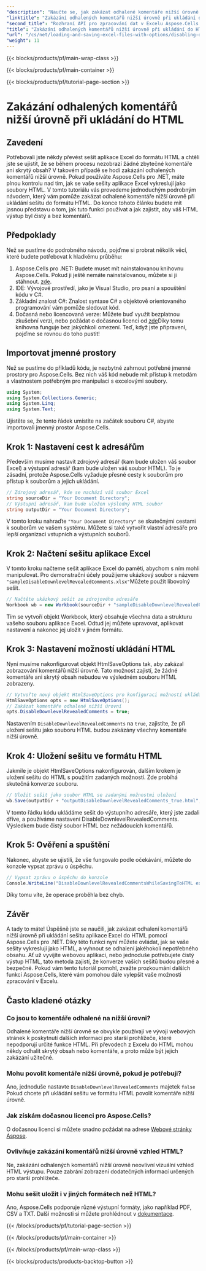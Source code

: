 ```yaml
---
"description": "Naučte se, jak zakázat odhalené komentáře nižší úrovně při ukládání sešitu aplikace Excel do HTML pomocí Aspose.Cells pro .NET v tomto podrobném návodu krok za krokem."
"linktitle": "Zakázání odhalených komentářů nižší úrovně při ukládání do HTML"
"second_title": "Rozhraní API pro zpracování dat v Excelu Aspose.Cells v .NET"
"title": "Zakázání odhalených komentářů nižší úrovně při ukládání do HTML"
"url": "/cs/net/loading-and-saving-excel-files-with-options/disabling-downlevel-revealed-comments/"
"weight": 11
---
```


{{< blocks/products/pf/main-wrap-class >}}

{{< blocks/products/pf/main-container >}}

{{< blocks/products/pf/tutorial-page-section >}}

# Zakázání odhalených komentářů nižší úrovně při ukládání do HTML

## Zavedení
Potřebovali jste někdy převést sešit aplikace Excel do formátu HTML a chtěli jste se ujistit, že se během procesu nezobrazí žádné zbytečné komentáře ani skrytý obsah? V takovém případě se hodí zakázání odhalených komentářů nižší úrovně. Pokud používáte Aspose.Cells pro .NET, máte plnou kontrolu nad tím, jak se vaše sešity aplikace Excel vykreslují jako soubory HTML. V tomto tutoriálu vás provedeme jednoduchým podrobným návodem, který vám pomůže zakázat odhalené komentáře nižší úrovně při ukládání sešitu do formátu HTML. 
Do konce tohoto článku budete mít jasnou představu o tom, jak tuto funkci používat a jak zajistit, aby váš HTML výstup byl čistý a bez komentářů.
## Předpoklady
Než se pustíme do podrobného návodu, pojďme si probrat několik věcí, které budete potřebovat k hladkému průběhu:
1. Aspose.Cells pro .NET: Budete muset mít nainstalovanou knihovnu Aspose.Cells. Pokud ji ještě nemáte nainstalovanou, můžete si ji stáhnout. [zde](https://releases.aspose.com/cells/net/).
2. IDE: Vývojové prostředí, jako je Visual Studio, pro psaní a spouštění kódu v C#.
3. Základní znalost C#: Znalost syntaxe C# a objektově orientovaného programování vám pomůže sledovat kód.
4. Dočasná nebo licencovaná verze: Můžete buď využít bezplatnou zkušební verzi, nebo požádat o dočasnou licenci od [zde](https://purchase.aspose.com/temporary-license/)Díky tomu knihovna funguje bez jakýchkoli omezení.
Teď, když jste připraveni, pojďme se rovnou do toho pustit!
## Importovat jmenné prostory
Než se pustíme do příkladů kódu, je nezbytné zahrnout potřebné jmenné prostory pro Aspose.Cells. Bez nich váš kód nebude mít přístup k metodám a vlastnostem potřebným pro manipulaci s excelovými soubory.
```csharp
using System;
using System.Collections.Generic;
using System.Linq;
using System.Text;
```
Ujistěte se, že tento řádek umístíte na začátek souboru C#, abyste importovali jmenný prostor Aspose.Cells.
## Krok 1: Nastavení cest k adresářům
Především musíme nastavit zdrojový adresář (kam bude uložen váš soubor Excel) a výstupní adresář (kam bude uložen váš soubor HTML). To je zásadní, protože Aspose.Cells vyžaduje přesné cesty k souborům pro přístup k souborům a jejich ukládání.
```csharp
// Zdrojový adresář, kde se nachází váš soubor Excel
string sourceDir = "Your Document Directory";
// Výstupní adresář, kam bude uložen výsledný HTML soubor
string outputDir = "Your Document Directory";
```
V tomto kroku nahraďte `"Your Document Directory"` se skutečnými cestami k souborům ve vašem systému. Můžete si také vytvořit vlastní adresáře pro lepší organizaci vstupních a výstupních souborů.
## Krok 2: Načtení sešitu aplikace Excel
V tomto kroku načteme sešit aplikace Excel do paměti, abychom s ním mohli manipulovat. Pro demonstrační účely použijeme ukázkový soubor s názvem `"sampleDisableDownlevelRevealedComments.xlsx"`Můžete použít libovolný sešit.
```csharp
// Načtěte ukázkový sešit ze zdrojového adresáře
Workbook wb = new Workbook(sourceDir + "sampleDisableDownlevelRevealedComments.xlsx");
```
Tím se vytvoří objekt Workbook, který obsahuje všechna data a strukturu vašeho souboru aplikace Excel. Odtud jej můžete upravovat, aplikovat nastavení a nakonec jej uložit v jiném formátu.
## Krok 3: Nastavení možností ukládání HTML
Nyní musíme nakonfigurovat objekt HtmlSaveOptions tak, aby zakázal zobrazování komentářů nižší úrovně. Tato možnost zajistí, že žádné komentáře ani skrytý obsah nebudou ve výsledném souboru HTML zobrazeny.
```csharp
// Vytvořte nový objekt HtmlSaveOptions pro konfiguraci možností ukládání.
HtmlSaveOptions opts = new HtmlSaveOptions();
// Zakázat komentáře odhalené nižší úrovní
opts.DisableDownlevelRevealedComments = true;
```
Nastavením `DisableDownlevelRevealedComments` na `true`, zajistíte, že při uložení sešitu jako souboru HTML budou zakázány všechny komentáře nižší úrovně.
## Krok 4: Uložení sešitu ve formátu HTML
Jakmile je objekt HtmlSaveOptions nakonfigurován, dalším krokem je uložení sešitu do HTML s použitím zadaných možností. Zde probíhá skutečná konverze souboru.
```csharp
// Uložit sešit jako soubor HTML se zadanými možnostmi uložení
wb.Save(outputDir + "outputDisableDownlevelRevealedComments_true.html", opts);
```
V tomto řádku kódu ukládáme sešit do výstupního adresáře, který jste zadali dříve, a používáme nastavení DisableDownlevelRevealedComments. Výsledkem bude čistý soubor HTML bez nežádoucích komentářů.
## Krok 5: Ověření a spuštění
Nakonec, abyste se ujistili, že vše fungovalo podle očekávání, můžete do konzole vypsat zprávu o úspěchu.
```csharp
// Vypsat zprávu o úspěchu do konzole
Console.WriteLine("DisableDownlevelRevealedCommentsWhileSavingToHTML executed successfully.");
```
Díky tomu víte, že operace proběhla bez chyb.
## Závěr
A tady to máte! Úspěšně jste se naučili, jak zakázat odhalení komentářů nižší úrovně při ukládání sešitu aplikace Excel do HTML pomocí Aspose.Cells pro .NET. Díky této funkci nyní můžete ovládat, jak se vaše sešity vykreslují jako HTML, a vyhnout se odhalení jakéhokoli nepotřebného obsahu. Ať už vyvíjíte webovou aplikaci, nebo jednoduše potřebujete čistý výstup HTML, tato metoda zajistí, že konverze vašich sešitů budou přesné a bezpečné.
Pokud vám tento tutoriál pomohl, zvažte prozkoumání dalších funkcí Aspose.Cells, které vám pomohou dále vylepšit vaše možnosti zpracování v Excelu.
## Často kladené otázky
### Co jsou to komentáře odhalené na nižší úrovni?
Odhalené komentáře nižší úrovně se obvykle používají ve vývoji webových stránek k poskytnutí dalších informací pro starší prohlížeče, které nepodporují určité funkce HTML. Při převodech z Excelu do HTML mohou někdy odhalit skrytý obsah nebo komentáře, a proto může být jejich zakázání užitečné.
### Mohu povolit komentáře nižší úrovně, pokud je potřebuji?
Ano, jednoduše nastavte `DisableDownlevelRevealedComments` majetek `false` Pokud chcete při ukládání sešitu ve formátu HTML povolit komentáře nižší úrovně.
### Jak získám dočasnou licenci pro Aspose.Cells?
O dočasnou licenci si můžete snadno požádat na adrese [Webové stránky Aspose](https://purchase.aspose.com/temporary-license/).
### Ovlivňuje zakázání komentářů nižší úrovně vzhled HTML?
Ne, zakázání odhalených komentářů nižší úrovně neovlivní vizuální vzhled HTML výstupu. Pouze zabrání zobrazení dodatečných informací určených pro starší prohlížeče.
### Mohu sešit uložit i v jiných formátech než HTML?
Ano, Aspose.Cells podporuje různé výstupní formáty, jako například PDF, CSV a TXT. Další možnosti si můžete prohlédnout v [dokumentace](https://reference.aspose.com/cells/net/).

{{< /blocks/products/pf/tutorial-page-section >}}

{{< /blocks/products/pf/main-container >}}

{{< /blocks/products/pf/main-wrap-class >}}

{{< blocks/products/products-backtop-button >}}